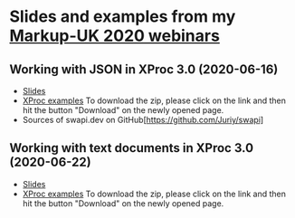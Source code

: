 # Slides and examples from my [Markup-UK 2020 webinars](https://markupuk.org/)

## Working with JSON in XProc 3.0 (2020-06-16)
- [Slides](XProcJSon.pdf)
- [XProc examples](XProcJSon_examples.zip) To download the zip, please click on the link and then hit the button "Download" on the newly opened page.
- Sources of swapi.dev on GitHub[https://github.com/Juriy/swapi]


## Working with text documents in XProc 3.0 (2020-06-22)
- [Slides](XProcText.pdf)
- [XProc examples](XProcText_examples.zip) To download the zip, please click on the link and then hit the button "Download" on the newly opened page.
